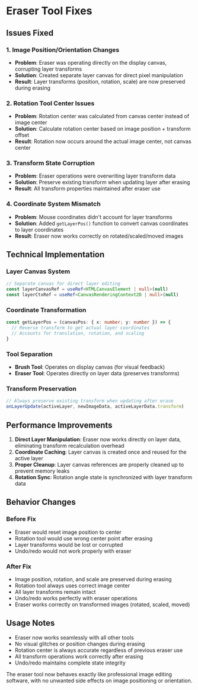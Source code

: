 # Eraser Tool Fixes

## Issues Fixed

### 1. **Image Position/Orientation Changes**
- **Problem**: Eraser was operating directly on the display canvas, corrupting layer transforms
- **Solution**: Created separate layer canvas for direct pixel manipulation
- **Result**: Layer transforms (position, rotation, scale) are now preserved during erasing

### 2. **Rotation Tool Center Issues**
- **Problem**: Rotation center was calculated from canvas center instead of image center
- **Solution**: Calculate rotation center based on image position + transform offset
- **Result**: Rotation now occurs around the actual image center, not canvas center

### 3. **Transform State Corruption**
- **Problem**: Eraser operations were overwriting layer transform data
- **Solution**: Preserve existing transform when updating layer after erasing
- **Result**: All transform properties maintained after eraser use

### 4. **Coordinate System Mismatch**
- **Problem**: Mouse coordinates didn't account for layer transforms
- **Solution**: Added `getLayerPos()` function to convert canvas coordinates to layer coordinates
- **Result**: Eraser now works correctly on rotated/scaled/moved images

## Technical Implementation

### Layer Canvas System
```typescript
// Separate canvas for direct layer editing
const layerCanvasRef = useRef<HTMLCanvasElement | null>(null)
const layerCtxRef = useRef<CanvasRenderingContext2D | null>(null)
```

### Coordinate Transformation
```typescript
const getLayerPos = (canvasPos: { x: number; y: number }) => {
  // Reverse transform to get actual layer coordinates
  // Accounts for translation, rotation, and scaling
}
```

### Tool Separation
- **Brush Tool**: Operates on display canvas (for visual feedback)
- **Eraser Tool**: Operates directly on layer data (preserves transforms)

### Transform Preservation
```typescript
// Always preserve existing transform when updating after erase
onLayerUpdate(activeLayer, newImageData, activeLayerData.transform)
```

## Performance Improvements

1. **Direct Layer Manipulation**: Eraser now works directly on layer data, eliminating transform recalculation overhead
2. **Coordinate Caching**: Layer canvas is created once and reused for the active layer
3. **Proper Cleanup**: Layer canvas references are properly cleaned up to prevent memory leaks
4. **Rotation Sync**: Rotation angle state is synchronized with layer transform data

## Behavior Changes

### Before Fix
- Eraser would reset image position to center
- Rotation tool would use wrong center point after erasing
- Layer transforms would be lost or corrupted
- Undo/redo would not work properly with eraser

### After Fix
- Image position, rotation, and scale are preserved during erasing
- Rotation tool always uses correct image center
- All layer transforms remain intact
- Undo/redo works perfectly with eraser operations
- Eraser works correctly on transformed images (rotated, scaled, moved)

## Usage Notes

- Eraser now works seamlessly with all other tools
- No visual glitches or position changes during erasing
- Rotation center is always accurate regardless of previous eraser use
- All transform operations work correctly after erasing
- Undo/redo maintains complete state integrity

The eraser tool now behaves exactly like professional image editing software, with no unwanted side effects on image positioning or orientation.